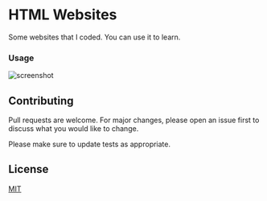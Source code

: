 # HTML Websites

Some websites that I coded. You can use it to learn.

### Usage
![screenshot](https://i.imgur.com/21soHIa.png)

## Contributing
Pull requests are welcome. For major changes, please open an issue first to discuss what you would like to change.

Please make sure to update tests as appropriate.

## License
[MIT](https://choosealicense.com/licenses/mit/)
